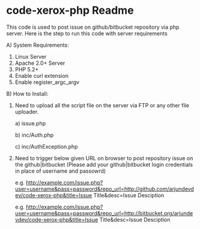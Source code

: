 code-xerox-php Readme
==============

This code is used to post issue on github/bitbucket repository via php server. Here is the step to run this code with server requirements


A) System Requirements:

1. Linux Server
2. Apache 2.0+ Server
3. PHP 5.2+
4. Enable curl extension
5. Enable register_argc_argv


B) How to Install:

1. Need to upload all the script file on the server via FTP or any other file uploader.

   a) issue.php

   b) inc/Auth.php

   c) inc/AuthException.php


2. Need to trigger below given URL on browser to post repository issue on the github|bitbucket (Please add your github|bitbucket login credentials in place of username and passowrd)

   e.g. http://example.com/issue.php?user=username&pass=password&repo_url=http://github.com/arjundevdev/code-xerox-php&title=Issue Title&desc=Issue Desciption
   
   e.g. http://example.com/issue.php?user=username&pass=password&repo_url=http://bitbucket.org/arjundevdev/code-xerox-php&title=Issue Title&desc=Issue Desciption
